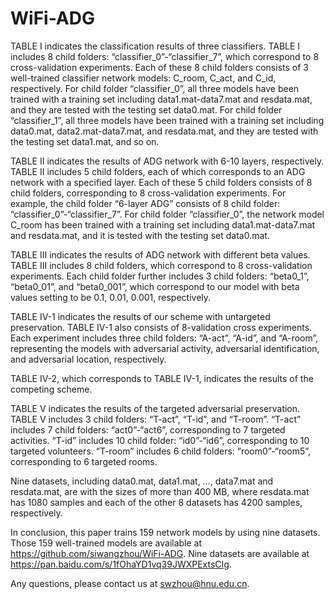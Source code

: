 # WiFi-ADG
TABLE I indicates the classification results of three classifiers. TABLE I includes 8 child folders: “classifier_0”-“classifier_7”, which correspond to 8 cross-validation experiments. Each of these 8 child folders consists of 3 well-trained classifier network models: C_room, C_act, and C_id, respectively. For child folder “classifier_0”, all three models have been trained with a training set including data1.mat-data7.mat and resdata.mat, and they are tested with the testing set data0.mat. For child folder “classifier_1”, all three models have been trained with a training set including data0.mat, data2.mat-data7.mat, and resdata.mat, and they are tested with the testing set data1.mat, and so on. 

TABLE II indicates the results of ADG network with 6-10 layers, respectively. TABLE II includes 5 child folders, each of which corresponds to an ADG network with a specified layer. Each of these 5 child folders consists of 8 child folders, corresponding to 8 cross-validation experiments. For example, the child folder “6-layer ADG” consists of 8 child folder: “classifier_0”-“classifier_7”. For child folder “classifier_0”, the network model C_room has been trained with a training set including data1.mat-data7.mat and resdata.mat, and it is tested with the testing set data0.mat.

TABLE III indicates the results of ADG network with different beta values. TABLE III includes 8 child folders, which correspond to 8 cross-validation experiments. Each child folder further includes 3 child folders: “beta0_1”, “beta0_01”, and “beta0_001”, which correspond to our model with beta values setting to be 0.1, 0.01, 0.001, respectively. 

TABLE IV-1 indicates the results of our scheme with untargeted preservation. TABLE IV-1 also consists of 8-validation cross experiments. Each experiment includes three child folders: “A-act”, “A-id”, and “A-room”, representing the models with adversarial activity, adversarial identification, and adversarial location, respectively. 

TABLE IV-2, which corresponds to TABLE IV-1, indicates the results of the competing scheme.

TABLE V indicates the results of the targeted adversarial preservation. TABLE V includes 3 child folders: “T-act”, “T-id”, and “T-room”. “T-act” includes 7 child folders: “act0”-“act6”, corresponding to 7 targeted activities. “T-id” includes 10 child folder: “id0”-“id6”, corresponding to 10 targeted volunteers. “T-room” includes 6 child folders: “room0”-“room5”, corresponding to 6 targeted rooms. 

Nine datasets, including data0.mat, data1.mat, …, data7.mat and resdata.mat, are with the sizes of more than 400 MB, where resdata.mat has 1080 samples and each of the other 8 datasets has 4200 samples, respectively. 

In conclusion, this paper trains 159 network models by using nine datasets. Those 159 well-trained models are available at https://github.com/siwangzhou/WiFi-ADG. Nine datasets are available at https://pan.baidu.com/s/1fOhaYD1vq39JWXPExtsCIg. 

Any questions, please contact us at swzhou@hnu.edu.cn.
